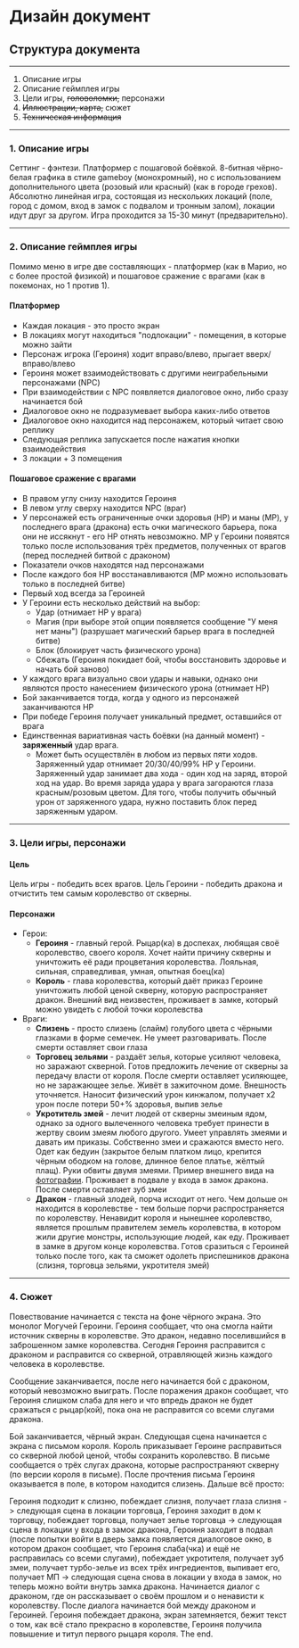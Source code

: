 # Дизайн документ

## Структура документа
---

1. Описание игры
2. Описание геймплея игры
3. Цели игры, ~~головоломки,~~ персонажи
4. ~~Иллюстрации, карта,~~ сюжет
5. ~~Техническая информация~~

---
### 1. Описание игры

Сеттинг - фэнтези. Платформер с пошаговой боёвкой. 8-битная чёрно-белая графика в стиле gameboy (монохромный), но с использованием дополнительного цвета (розовый или красный) (как в городе грехов). Абсолютно линейная игра, состоящая из нескольких локаций (поле, город с домом, вход в замок с подвалом и тронным залом), локации идут друг за другом. Игра проходится за 15-30 минут (предварительно).

---
### 2. Описание геймплея игры

Помимо меню в игре две составляющих - платформер (как в Марио, но с более простой физикой) и пошаговое сражение с врагами (как в покемонах, но 1 против 1).

#### Платформер

* Каждая локация - это просто экран
* В локациях могут находиться "подлокации" - помещения, в которые можно зайти
* Персонаж игрока (Героиня) ходит вправо/влево, прыгает вверх/вправо/влево
* Героиня может взаимодействовать с другими неиграбельными персонажами (NPC)
* При взаимодействии с NPC появляется диалоговое окно, либо сразу начинается бой
* Диалоговое окно не подразумевает выбора каких-либо ответов
* Диалоговое окно находится над персонажем, который читает свою реплику
* Следующая реплика запускается после нажатия кнопки взаимодействия
* 3 локации + 3 помещения

#### Пошаговое сражение с врагами

* В правом углу снизу находится Героиня
* В левом углу сверху находится NPC (враг)
* У персонажей есть ограниченные очки здоровья (HP) и маны (MP), у последнего врага (дракона) есть очки магического барьера, пока они не иссякнут - его HP отнять невозможно. MP у Героини появятся только после использования трёх предметов, полученных от врагов (перед последней битвой с драконом)
* Показатели очков находятся над персонажами
* После каждого боя HP восстанавливаются (MP можно использовать только в последней битве)
* Первый ход всегда за Героиней
* У Героини есть несколько действий на выбор:
	* Удар (отнимает HP у врага)
	* Магия (при выборе этой опции появляется сообщение "У меня нет маны") (разрушает магический барьер врага в последней битве)
	* Блок (блокирует часть физического урона)
	* Сбежать (Героиня покидает бой, чтобы восстановить здоровье и начать бой заново)
* У каждого врага визуально свои удары и навыки, однако они являются просто нанесением физического урона (отнимает HP)
* Бой заканчивается тогда, когда у одного из персонажей заканчиваются HP
* При победе Героиня получает уникальный предмет, оставшийся от врага
* Единственная вариативная часть боёвки (на данный момент) - **заряженный** удар врага. 
	* Может быть осуществлён в любом из первых пяти ходов. Заряженный удар отнимает 20/30/40/99% HP у Героини. Заряженный удар занимает два хода - один ход на заряд, второй ход на удар. Во время заряда удара у врага загораются глаза красным/розовым цветом. Для того, чтобы получить обычный урон от заряженного удара, нужно поставить блок перед заряженным ударом.

---
### 3. Цели игры, персонажи

#### Цель

Цель игры - победить всех врагов. Цель Героини - победить дракона и отчистить тем самым королевство от скверны.

#### Персонажи

* Герои:
	* **Героиня** - главный герой. Рыцар(ка) в доспехах, любящая своё королевство, своего короля. Хочет найти причину скверны и уничтожить её ради процветания королевства. Лояльная, сильная, справедливая, умная, опытная боец(ка)
	* **Король** - глава королевства, который даёт приказ Героине уничтожить любой ценой скверну, которую распространяет дракон. Внешний вид неизвестен, проживает в замке, который можно увидеть с любой точки королевства
* Враги:
	* **Слизень** - просто слизень (слайм) голубого цвета с чёрными глазками в форме семечек. Не умеет разговаривать. После смерти оставляет свои глаза
	* **Торговец зельями** - раздаёт зелья, которые усиляют человека, но заражают скверной. Готов предложить лечение от скверны за передачу власти от короля. После смерти оставляет усиляющее, но не заражающее зелье. Живёт в зажиточном доме. Внешность уточняется. Наносит физический урон кинжалом, получает х2 урон после потери 50+% здоровья, выпив зелье
	* **Укротитель змей** - лечит людей от скверны змеиным ядом, однако за одного вылеченного человека требует принести в жертву своим змеям любого другого. Умеет управлять змеями и давать им приказы. Собственно змеи и сражаются вместо него. Одет как бедуин (закрытое белым платком лицо, крепится чёрным ободком на голове, длинное белое платье, жёлтый плащ). Руки обвиты двумя змеями. Пример внешнего вида на [фотографии](https://sun9-13.userapi.com/c204620/v204620599/25b30/FQ69VbddjUk.jpg). Проживает в подвале у входа в замок дракона. После смерти оставляет зуб змеи
	* **Дракон** - главный злодей, порча исходит от него. Чем дольше он находится в королевстве - тем больше порчи распространяется по королевству. Ненавидит короля и нынешнее королевство, является прошлым правителем земель королевства, в котором жили другие монстры, использующие людей, как еду. Проживает в замке в другом конце королевства. Готов сразиться с Героиней только после того, как та сможет одолеть приспешников дракона (слизня, торговца зельями, укротителя змей)  

---

### 4. Сюжет

Повествование начинается с текста на фоне чёрного экрана. Это монолог Могучей Героини. Героиня сообщает, что она смогла найти источник скверны в королевстве. Это дракон, недавно поселившийся в заброшенном замке королевства. Сегодня Героиня расправится с драконом и расправится со скверной, отравляющей жизнь каждого человека в королевстве.

Сообщение заканчивается, после него начинается бой с драконом, который невозможно выиграть. После поражения дракон сообщает, что Героиня слишком слаба для него и что впредь дракон не будет сражаться с рыцар(кой), пока она не расправится со всеми слугами дракона.

Бой заканчивается, чёрный экран. Следующая сцена начинается с экрана с письмом короля. Король приказывает Героине расправиться со скверной любой ценой, чтобы сохранить королевство. В письме сообщается о трёх слугах дракона, которые распространяют скверну (по версии короля в письме). После прочтения письма Героиня оказывается в поле, в котором находится слизень. Дальше всё просто:

Героиня подходит к слизню, побеждает слизня, получает глаза слизня - > следующая сцена в локации торговца, Героиня заходит в дом к торговцу, побеждает торговца, получает зелье торговца -> следующая сцена в локации у входа в замок дракона, Героиня заходит в подвал (после попытки войти в дверь замка появляется диалоговое окно, в котором дракон сообщает, что Героиня слаба(чка) и ещё не расправилась со всеми слугами), побеждает укротителя, получает зуб змеи, получает турбо-зелье из всех трёх ингредиентов, выпивает его, получает МП -> следующая сцена снова в локации у входа в замок, но теперь можно войти внутрь замка дракона. Начинается диалог с драконом, где он рассказывает о своём прошлом и о ненависти к королевству. После диалога начинается бой между драконом и Героиней. Героиня побеждает дракона, экран затемняется, бежит текст о том, как всё стало прекрасно в королевстве, Героиня получила повышение и титул первого рыцаря короля. The end.
